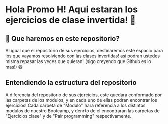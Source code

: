 
# Hola Promo H! Aqui estaran los ejercicios de clase invertida! 👋


## 🚀 Que haremos en este repositorio?


Al igual que el repositorio de sus ejercicios, destinaremos este espacio para los que vayamos resolviendo con las clases invertidas! asi podran ustedes misma repasar las veces que quieran! (sigo creyendo que Github es lo mas!) 😄 


## Entendiendo la estructura del repositorio

A diferencia del repositorio de sus ejercicios, este quedara conformado por las carpetas de los modulos, y en cada uno de ellas podran encontrar los ejercicios! 
Cada carpeta de "Modulo" hara referencia a los distintos modulos de nuestro Bootcamp, y denrto de el encontraran las carpetas de "Ejercicios clase" y de "Pair programming" respectivamente.
